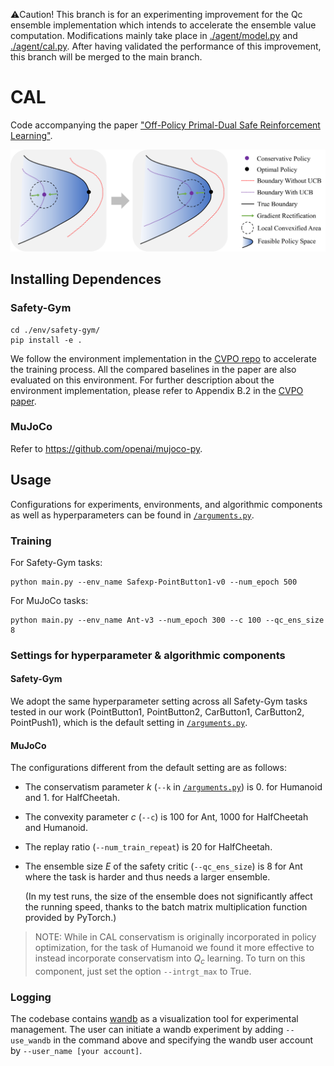 ⚠️Caution! This branch is for an experimenting improvement for the Qc ensemble implementation which intends to accelerate the ensemble value computation. Modifications mainly take place in [./agent/model.py](./agent/model.py) and [./agent/cal.py](./agent/cal.py). After having validated the performance of this improvement, this branch will be merged to the main branch.

# CAL
Code accompanying the paper ["Off-Policy Primal-Dual Safe Reinforcement Learning"](https://openreview.net/forum?id=vy42bYs1Wo).

<div align="center"><img src="/img/cal_fig1.png" alt="CAL" width="600" /></div>

## Installing Dependences
### Safety-Gym

```shell
cd ./env/safety-gym/
pip install -e .
```

We follow the environment implementation in the [CVPO repo](https://github.com/liuzuxin/cvpo-safe-rl/tree/main/envs/safety-gym) to accelerate the training process. All the compared baselines in the paper are also evaluated on this environment. For further description about the environment implementation, please refer to Appendix B.2 in the [CVPO paper](https://arxiv.org/abs/2201.11927).

### MuJoCo

Refer to https://github.com/openai/mujoco-py.



## Usage
Configurations for experiments, environments, and algorithmic components as well as hyperparameters can be found in [`/arguments.py`](/arguments.py).

### Training

For Safety-Gym tasks:

```shell
python main.py --env_name Safexp-PointButton1-v0 --num_epoch 500
```

For MuJoCo tasks:
```shell
python main.py --env_name Ant-v3 --num_epoch 300 --c 100 --qc_ens_size 8
```



### Settings for hyperparameter & algorithmic components

####  Safety-Gym

We adopt the same hyperparameter setting across all Safety-Gym tasks tested in our work (PointButton1, PointButton2, CarButton1, CarButton2, PointPush1), which is the default setting in [`/arguments.py`](/arguments.py). 

####  MuJoCo

The configurations different from the default setting are as follows:

- The conservatism parameter $k$ (`--k` in [`/arguments.py`](/arguments.py)) is 0. for Humanoid and 1. for HalfCheetah.

- The convexity parameter $c$ (`--c`) is 100 for Ant, 1000 for HalfCheetah and Humanoid.

- The replay ratio (`--num_train_repeat`) is 20 for HalfCheetah.

- The ensemble size $E$ of the safety critic (`--qc_ens_size`) is 8 for Ant where the task is harder and thus needs a larger ensemble.

  (In my test runs, the size of the ensemble does not significantly affect the running speed, thanks to the batch matrix multiplication function provided by PyTorch.)

> NOTE: While in CAL conservatism is originally incorporated in policy optimization, for the task of Humanoid we found it more effective to instead incorporate conservatism into $Q_c$ learning. To turn on this component, just set the option `--intrgt_max` to True.

### Logging
The codebase contains [wandb](https://wandb.ai/) as a visualization tool for experimental management. The user can initiate a wandb experiment by adding `--use_wandb` in the command above and specifying the wandb user account by `--user_name [your account]`.